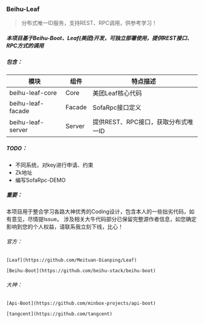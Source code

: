 ### Beihu-Leaf

> 分布式唯一ID服务，支持REST、RPC调用，供参考学习！

##### 本项目基于Beihu-Boot、Leaf(美团)开发，可独立部署使用，提供REST接口、RPC方式的调用

##### 包含：

| 模块                          | 组件            | 特点描述                                                     |
| ---------------------------- | --------------- | ------------------------------------------------------------ |
| beihu-leaf-core              | Core            | 美团Leaf核心代码                                      |
| beihu-leaf-facade            | Facade          | SofaRpc接口定义                                 |
| beihu-leaf-server            | Server          | 提供REST、RPC接口，获取分布式唯一ID              |


##### TODO：

- 不同系统，对key进行申请、约束
- Zk地址
- 编写SofaRpc-DEMO
    
    
##### 重要：

本项目用于整合学习各路大神优秀的Coding设计，包含本人的一些拙劣代码，如有意见，尽情提Issue。
涉及相关大牛代码部分已保留完整源作者信息，如您确定影响到您的个人权益，请联系我立刻下线，比心！

###### 官方：

`[Leaf](https://github.com/Meituan-Dianping/Leaf)`

`[Beihu-Boot](https://github.com/beihu-stack/beihu-boot)`    

###### 大神：

`[Api-Boot](https://github.com/minbox-projects/api-boot)`

`[tangcent](https://github.com/tangcent)`    
    
    
